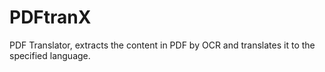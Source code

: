# PDFtranX
PDF Translator, extracts the content in PDF by OCR and translates it to the specified language.
